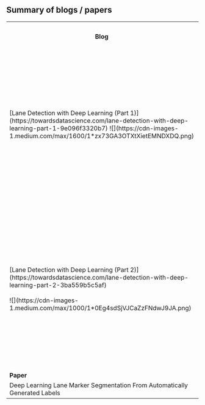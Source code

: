 ## Summary of blogs / papers

<table width="100%">
  <tr>
    <td></td>
    <td colspan=2 align=center>Summary</td>
  </tr>
  <tr>
    <td align=center><b>Blog</td>
    <td align=center>English</td>
    <td align=center>Tweet</td>
  </tr>
  <tr>
    <td width="25%">[Lane Detection with Deep Learning (Part 1)](https://towardsdatascience.com/lane-detection-with-deep-learning-part-1-9e096f3320b7)
    ![](https://cdn-images-1.medium.com/max/1600/1*zx73GA3OTXtXietEMNDXDQ.png)
    </td>
    <td align=center width="35%">Blog post on <b>towardsdatascience.com</b>.
    Traditional approach for lane detection is highly depending on camera spec or mounting position, available in limited situations, and quite slow (4.5fps).
    To build deep neural network, driving data was collected by smart-phone and labeling was done by old-CV algorithms + manually correction.
    Label is six polynomial coefficients (a,b, c in <img src="http://www.sciweavers.org/tex2img.php?eq=a%7Bx%7D%5E2%2Bbx%2Bc&bc=White&fc=Black&im=jpg&fs=12&ff=arev&edit=0" align="center" border="0" alt="a{x}^2+bx+c" width="107" height="19" /> of left/right lane).
    To increase data at curve, rotation is applied for augmentation.
    </td>
    <td>
    <blockquote class="twitter-tweet" data-lang="en"><p lang="ja" dir="ltr">従来のレーン認識はカメラのFOV, 取り付け位置などHWへの依存が強く、カーブや道路の傷で誤認識しやすく、処理が重い。ので、CNN使おうと考えたけどデータセット作り意外と大変だったぜというおはなし。2へ続く。<br><br>“Lane Detection with Deep Learning (Part 1)” by <a href="https://twitter.com/MVirgs44?ref_src=twsrc%5Etfw">@MVirgs44</a> <a href="https://t.co/f3yFA4mR8n">https://t.co/f3yFA4mR8n</a></p>&mdash; ysmrnbt (@ysmrnbt) <a href="https://twitter.com/ysmrnbt/status/1021197056893902848?ref_src=twsrc%5Etfw">July 23, 2018</a></blockquote>
<script async src="https://platform.twitter.com/widgets.js" charset="utf-8"></script></td>
  </tr>
  <tr>
  <td width="25%">[Lane Detection with Deep Learning (Part 2)](https://towardsdatascience.com/lane-detection-with-deep-learning-part-2-3ba559b5c5af)
  <br><br>
  ![](https://cdn-images-1.medium.com/max/1000/1*0Eg4sdSjVJCaZzFNdwJ9JA.png)
  </td>

  <td align=center width="35%">Blog post on <b>towardsdatascience.com</b>.
  Predicting polynomial coefficients is not so robust using CNN + Fully Connected layers, so switched to use semantic segmentation approach. Training dataset is 12764 images incl. augmented(rotated or flipped) images, input size is 80x160x3, and SegNet-based architecture is used. Inference speed is 25fps w/ GPU (5.5fps w/o GPU) and detection result is improved, but left/right boundaries are not consistent yet.
  </td>
  <td>
  <blockquote class="twitter-tweet" data-lang="en"><p lang="ja" dir="ltr">CNN+FCで曲率推定だとレーンをちゃんと見てくれないのでSegNetベースで実装。処理も25fpsと速く安定性も増した(?)が暗闇や道路の傷にはまだ反応してる様子。<br><br>“Lane Detection with Deep Learning (Part 2)” by <a href="https://twitter.com/MVirgs44?ref_src=twsrc%5Etfw">@MVirgs44</a> <a href="https://t.co/fLdLMyYA7R">https://t.co/fLdLMyYA7R</a></p>&mdash; ysmrnbt (@ysmrnbt) <a href="https://twitter.com/ysmrnbt/status/1021221409425539073?ref_src=twsrc%5Etfw">July 23, 2018</a></blockquote>
<script async src="https://platform.twitter.com/widgets.js" charset="utf-8"></script>
</td>
  </tr>
  <tr>
    <td><b>Paper</td>
    <td align=center>English</td>
    <td align=center>Tweet</td>
  </tr>
  <tr>
    <td>Deep Learning Lane Marker Segmentation From Automatically Generated Labels</td>
    <td align=center>WIP</td>
    <td align=center>WIP</td>
  </tr>
</table>
